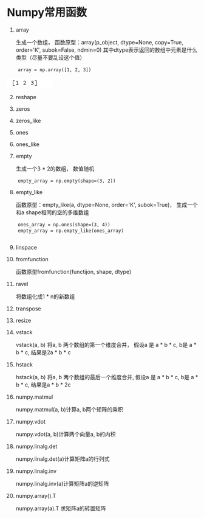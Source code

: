 # Numpy常用函数

1. array

    生成一个数组， 函数原型：array(p_object, dtype=None, copy=True, order='K', subok=False, ndmin=0)
    其中dtype表示返回的数组中元素是什么类型（尽量不要乱设这个值）

```(python)
    array = np.array([1, 2, 3])
```

![image text](./pictures/p1.png)

2. reshape

3. zeros

4. zeros_like

5. ones

6. ones_like

7. empty

    生成一个3 * 2的数组， 数值随机

```(python)
    empty_array = np.empty(shape=(3, 2))
```

8. empty_like

    函数原型：empty_like(a, dtype=None, order='K', subok=True)， 生成一个和a shape相同的空的多维数组

```(python)
    ones_array = np.ones(shape=(3, 4))
    empty_array = np.empty_like(ones_array)
```

```(python)

```

9. linspace

10. fromfunction

    函数原型fromfunction(functijon, shape, dtype)

11. ravel

    将数组化成1 * n的新数组

12. transpose

13. resize

14. vstack

    vstack(a, b) 将a, b 两个数组的第一个维度合并，  假设a 是 a * b * c, b是 a * b * c, 结果是2a * b * c

15. hstack

    hstack(a, b) 将a, b 两个数组的最后一个维度合并, 假设a 是 a * b * c, b是 a * b * c, 结果是a * b * 2c

16. numpy.matmul

    numpy.matmul(a, b)计算a, b两个矩阵的乘积

17. numpy.vdot

    numpy.vdot(a, b)计算两个向量a, b的内积

18. numpy.linalg.det

    numpy.linalg.det(a)计算矩阵a的行列式

19. numpy.linalg.inv

    numpy.linalg.inv(a)计算矩阵a的逆矩阵

20. numpy.array().T

    numpy.array(a).T 求矩阵a的转置矩阵
